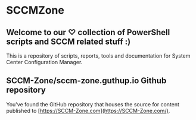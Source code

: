 # SCCMZone

## Welcome to our ♡ collection of PowerShell scripts and SCCM related stuff :)

This is a repository of scripts, reports, tools and documentation for System Center Configuration Manager.

## SCCM-Zone/sccm-zone.guthup.io Github repository

You've found the GitHub repository that houses the source for content published to [https://SCCM-Zone.com](https://SCCM-Zone.com/).
